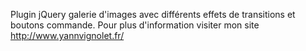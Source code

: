 Plugin jQuery galerie d'images avec différents effets de transitions et boutons commande.
Pour plus d'information visiter mon site http://www.yannvignolet.fr/